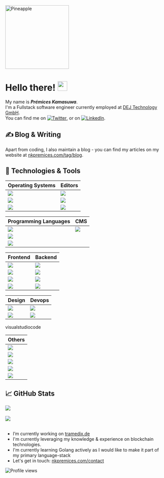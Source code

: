 <img src="https://user-images.githubusercontent.com/47884449/136206018-6bbc892b-a845-4bce-97c0-488bc99281db.png" alt="Pineapple" style="" width="200">

# Hello there! <img src="https://raw.githubusercontent.com/MartinHeinz/MartinHeinz/master/wave.gif" width="30px">

My name is ***Prémices Kamasuwa***. <br>
I'm a Fullstack software engineer currently employed at [DEJ Technology GmbH](https://koopango.com/en/). <br> You can find me on [![Twitter][1.2]][1],  or on [![LinkedIn][3.2]][3].

## &#x270d; Blog & Writing

Apart from coding, I also maintain a blog - you can find my articles on my website at [nkpremices.com/tag/blog](https://nkpremices.com/tag/blog).

## 🔧 Technologies & Tools
| Operating Systems | Editors |
| ------ | ------ |
| ![](https://img.shields.io/badge/OS-MacOs-informational?style=flat&logo=macos&logoColor=white&color=2bbc8a) | ![](https://img.shields.io/badge/Editor-Webstorm-informational?style=flat&logo=webstorm&logoColor=white&color=2bbc8a) |
| ![](https://img.shields.io/badge/OS-Linux-informational?style=flat&logo=linux&logoColor=white&color=2bbc8a) | ![](https://img.shields.io/badge/Editor-GoLand-informational?style=flat&logo=intellijidea&logoColor=white&color=2bbc8a) |
| ![](https://img.shields.io/badge/OS-Windows-informational?style=flat&logo=windows&logoColor=white&color=2bbc8a) | ![](https://img.shields.io/badge/Editor-Vs_Code-informational?style=flat&logo=visualstudiocode&logoColor=white&color=2bbc8a) |


| Programming Languages | CMS |
| ------ | ------ |
| ![](https://img.shields.io/badge/Code-JavaScript-informational?style=flat&logo=javascript&logoColor=white&color=2bbc8a) | ![](https://img.shields.io/badge/CMS-Ghost-informational?style=flat&logo=ghost&logoColor=white&color=2bbc8a) |
| ![](https://img.shields.io/badge/Code-Python-informational?style=flat&logo=python&logoColor=white&color=2bbc8a) |  |
| ![](https://img.shields.io/badge/Code-Golang-informational?style=flat&logo=go&logoColor=white&color=2bbc8a) |  |


| Frontend | Backend |
| ------ | ------ |
| ![](https://img.shields.io/badge/Frontend-HTML_CSS_JS-informational?style=flat&logo=html5&logoColor=white&color=2bbc8a) | ![](https://img.shields.io/badge/Backend-NodeJs-informational?style=flat&logo=nodedotjs&logoColor=white&color=2bbc8a) |
| ![](https://img.shields.io/badge/Frontend-React-informational?style=flat&logo=react&logoColor=white&color=2bbc8a) | ![](https://img.shields.io/badge/Backend-NestJs-informational?style=flat&logo=nestjs&logoColor=white&color=2bbc8a) |
| ![](https://img.shields.io/badge/Frontend-Angular-informational?style=flat&logo=angular&logoColor=white&color=2bbc8a) | ![](https://img.shields.io/badge/Backend-Django-informational?style=flat&logo=django&logoColor=white&color=2bbc8a) |
| ![](https://img.shields.io/badge/Frontend-NextJs-informational?style=flat&logo=nextdotjs&logoColor=white&color=2bbc8a) | ![](https://img.shields.io/badge/Backend-Go-informational?style=flat&logo=go&logoColor=white&color=2bbc8a) |


| Design | Devops |
| ------ | ------ |
| ![](https://img.shields.io/badge/Design-Figma-informational?style=flat&logo=figma&logoColor=white&color=2bbc8a) | ![](https://img.shields.io/badge/Tools-Docker-informational?style=flat&logo=docker&logoColor=white&color=2bbc8a) |
| ![](https://img.shields.io/badge/Design-XD-informational?style=flat&logo=adobexd&logoColor=white&color=2bbc8a) | ![](https://img.shields.io/badge/Tools-Kubernetes-informational?style=flat&logo=kubernetes&logoColor=white&color=2bbc8a) |

visualstudiocode

| Others |
| ------ |
| ![](https://img.shields.io/badge/Tools-PostgreSQL-informational?style=flat&logo=postgresql&logoColor=white&color=2bbc8a) |
| ![](https://img.shields.io/badge/Tools-Mateiral_UI-informational?style=flat&logo=materialui&logoColor=white&color=2bbc8a) |
| ![](https://img.shields.io/badge/Tools-Pandas-informational?style=flat&logo=pandas&logoColor=white&color=2bbc8a) |
| ![](https://img.shields.io/badge/Tools-Numpy-informational?style=flat&logo=numpy&logoColor=white&color=2bbc8a) |
| ![](https://img.shields.io/badge/Tools-RabitMQ-informational?style=flat&logo=rabbitmq&logoColor=white&color=2bbc8a) |

## &#x1f4c8; GitHub Stats
<a href="https://github.com/nkpremices/nkpremices">
  <img align="center" src="https://github-readme-stats.vercel.app/api/top-langs/?username=nkpremices" />
</a>
<br>
<br>
<a href="https://github.com/nkpremices/nkpremices">
  <img align="center" src="https://github-readme-stats.vercel.app/api?username=nkpremices" />
</a>

<!-- links to social media icons -->

<!-- icons with padding -->

[1.1]: http://i.imgur.com/tXSoThF.png (twitter icon with padding)
[2.1]: http://i.imgur.com/0o48UoR.png (github icon with padding)

<!-- icons without padding -->

[1.2]: http://i.imgur.com/wWzX9uB.png (twitter icon without padding)
[2.2]: http://i.imgur.com/9I6NRUm.png (github icon without padding)
[3.2]: https://raw.githubusercontent.com/MartinHeinz/MartinHeinz/master/linkedin-3-16.png (LinkedIn icon without padding)


<!-- links to your social media accounts -->

[1]: https://twitter.com/nkpremices
[2]: https://github.com/nkpremices
[3]: https://www.linkedin.com/in/prémices-kamasuwa-10766b155/


<!-- Resources -->
<!-- Icons: https://simpleicons.org/ -->
<!-- GitHub Stats: https://github.com/anuraghazra/github-readme-stats -->
<!-- Emojis: https://emojipedia.org/emoji/ -->
<!-- HTML Emojis: https://www.fileformat.info/index.htm -->
<!-- Shields: https://shields.io/ -->
<!-- Awesome GitHub Profile README: https://github.com/abhisheknaiidu/awesome-github-profile-readme -->

<br>
<br>

- I’m currently working on [tramedix.de](https://tramedix.de)
- I'm currently leveraging my knowledge & experience on blockchain technologies.
- I'm currently learning Golang actively as I would like to make it part of my primary language-stack
- Let's get in touch: [nkpremices.com/contact](https://nkpremices.com/contact)

![Profile views](https://gpvc.arturio.dev/nkpremices)

